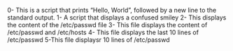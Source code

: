 0-  This is a script that prints “Hello, World”, followed by a new line to the standard output.
1- A script that displays a confused smiley
2- This displays the content of the /etc/passwd file
3- This file displays the content of /etc/passwd and /etc/hosts
4- This file displays the last 10 lines of /etc/passwd
5-This file displaysr 10 lines of /etc/passwd
